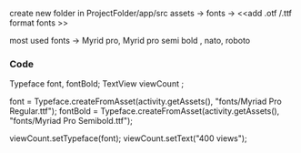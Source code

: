 create new folder in ProjectFolder/app/src assets -> fonts -> <<add .otf /.ttf format fonts >>

most used fonts -> Myrid pro, Myrid pro semi bold , nato, roboto

<h3> Code</h3>
Typeface font, fontBold;
TextView viewCount ;

font = Typeface.createFromAsset(activity.getAssets(), "fonts/Myriad Pro Regular.ttf");
fontBold = Typeface.createFromAsset(activity.getAssets(), "fonts/Myriad Pro Semibold.ttf");

viewCount.setTypeface(font);
viewCount.setText("400 views");
